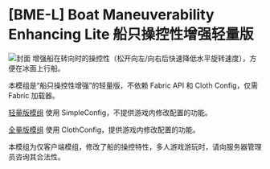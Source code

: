 # [BME-L] Boat Maneuverability Enhancing Lite 船只操控性增强轻量版
![封面](https://iili.io/H0tYVDP.png)
增强船在转向时的操控性（松开向左/向右后快速降低水平旋转速度），方便在冰面上行船。

本模组是“船只操控性增强”的轻量版，不依赖 Fabric API 和 Cloth Config，仅需 Fabric 加载器。

[轻量版模组](https://github.com/Myitian/BoatManeuverabilityEnhancingLite) 使用 SimpleConfig，不提供游戏内修改配置的功能。

[全量版模组](https://github.com/Myitian/BoatManeuverabilityEnhancing) 使用 ClothConfig，提供游戏内修改配置的功能。

本模组为仅客户端模组，修改了船的操控特性，多人游戏游玩时，请向服务器管理员咨询其合法性。